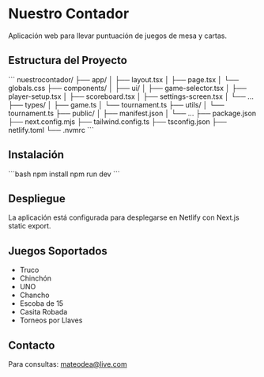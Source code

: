# Nuestro Contador

Aplicación web para llevar puntuación de juegos de mesa y cartas.

## Estructura del Proyecto

\`\`\`
nuestrocontador/
├── app/
│   ├── layout.tsx
│   ├── page.tsx
│   └── globals.css
├── components/
│   ├── ui/
│   ├── game-selector.tsx
│   ├── player-setup.tsx
│   ├── scoreboard.tsx
│   ├── settings-screen.tsx
│   └── ...
├── types/
│   ├── game.ts
│   └── tournament.ts
├── utils/
│   └── tournament.ts
├── public/
│   ├── manifest.json
│   └── ...
├── package.json
├── next.config.mjs
├── tailwind.config.ts
├── tsconfig.json
├── netlify.toml
└── .nvmrc
\`\`\`

## Instalación

\`\`\`bash
npm install
npm run dev
\`\`\`

## Despliegue

La aplicación está configurada para desplegarse en Netlify con Next.js static export.

## Juegos Soportados

- Truco
- Chinchón
- UNO
- Chancho
- Escoba de 15
- Casita Robada
- Torneos por Llaves

## Contacto

Para consultas: mateodea@live.com
